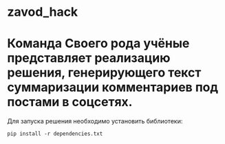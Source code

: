 # zavod_hack

# Команда Своего рода учёные представляет реализацию решения, генерирующего текст суммаризации комментариев под постами в соцсетях.

Для запуска решения необходимо установить библиотеки:
```shell
pip install -r dependencies.txt
```
